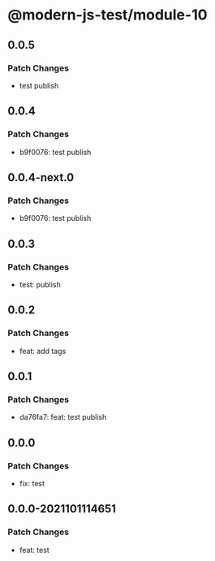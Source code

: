 # @modern-js-test/module-10

## 0.0.5

### Patch Changes

- test publish

## 0.0.4

### Patch Changes

- b9f0076: test publish

## 0.0.4-next.0

### Patch Changes

- b9f0076: test publish

## 0.0.3

### Patch Changes

- test: publish

## 0.0.2

### Patch Changes

- feat: add tags

## 0.0.1

### Patch Changes

- da76fa7: feat: test publish

## 0.0.0

### Patch Changes

- fix: test

## 0.0.0-2021101114651

### Patch Changes

- feat: test
